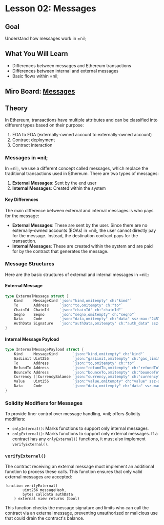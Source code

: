 # Lesson 02: Messages

## Goal

Understand how messages work in =nil;

## What You Will Learn

- Differences between messages and Ethereum transactions
- Differences between internal and external messages
- Basic flows within =nil;

## Miro Board: [Messages](https://miro.com/app/board/uXjVK2vPUMI=/?share_link_id=861766110405)

## Theory

In Ethereum, transactions have multiple attributes and can be classified into different types based on their purpose:

1. EOA to EOA (externally-owned account to externally-owned account)
2. Contract deployment
3. Contract interaction

### Messages in =nil;

In =nil;, we use a different concept called messages, which replace the traditional transactions used in Ethereum. There are two types of messages:

1. **External Messages**: Sent by the end user
2. **Internal Messages**: Created within the system

#### Key Differences

The main difference between external and internal messages is who pays for the message:

- **External Messages**: These are sent by the user. Since there are no externally-owned accounts (EOAs) in =nil;, the user cannot directly pay for the message. Instead, the destination contract pays for the transaction.
- **Internal Messages**: These are created within the system and are paid for by the contract that generates the message.

### Message Structures

Here are the basic structures of external and internal messages in =nil;:

#### External Message

```go
type ExternalMessage struct {
    Kind     MessageKind `json:"kind,omitempty" ch:"kind"`
    To       Address     `json:"to,omitempty" ch:"to"`
    ChainId  ChainId     `json:"chainId" ch:"chainId"`
    Seqno    Seqno       `json:"seqno,omitempty" ch:"seqno"`
    Data     Code        `json:"data,omitempty" ch:"data" ssz-max:"24576"`
    AuthData Signature   `json:"authData,omitempty" ch:"auth_data" ssz-max:"256"`
}
```

#### Internal Message Payload

```go
type InternalMessagePayload struct {
    Kind     MessageKind       `json:"kind,omitempty" ch:"kind"`
    GasLimit Uint256           `json:"gasLimit,omitempty" ch:"gas_limit" ssz-size:"32"`
    To       Address           `json:"to,omitempty" ch:"to"`
    RefundTo Address           `json:"refundTo,omitempty" ch:"refundTo"`
    BounceTo Address           `json:"bounceTo,omitempty" ch:"bounceTo"`
    Currency []CurrencyBalance `json:"currency,omitempty" ch:"currency" ssz-max:"256"`
    Value    Uint256           `json:"value,omitempty" ch:"value" ssz-size:"32"`
    Data     Code              `json:"data,omitempty" ch:"data" ssz-max:"24576"`
}
```

### Solidity Modifiers for Messages

To provide finer control over message handling, =nil; offers Solidity modifiers:

- `onlyInternal()`: Marks functions to support only internal messages.
- `onlyExternal()`: Marks functions to support only external messages. If a contract has any `onlyExternal()` functions, it must also implement `verifyExternal()`.

### `verifyExternal()`

The contract receiving an external message must implement an additional function to process these calls. This function ensures that only valid external messages are accepted:

```solidity
function verifyExternal(
        uint256 messageHash, 
        bytes calldata authData 
    ) external view returns (bool)
```

This function checks the message signature and limits who can call the contract via an external message, preventing unauthorized or malicious use that could drain the contract's balance.
